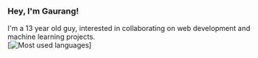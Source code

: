 ### Hey, I'm Gaurang!

I'm a 13 year old guy, interested in collaborating on web development and machine learning projects.\
[![Most used languages](https://github-readme-stats.vercel.app/api/top-langs/?username=gaurangkhera5188)]

